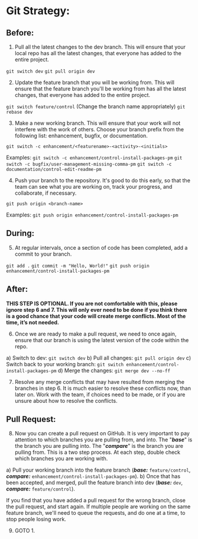 # Git Strategy: 

## Before:

1. Pull all the latest changes to the dev branch. This will ensure that your local repo has all the latest changes, that everyone has added to the entire project.

`git switch dev`
`git pull origin dev`

2. Update the feature branch that you will be working from. This will ensure that the feature branch you'll be working from has all the latest changes, that everyone has added to the entire project.

`git switch feature/control` (Change the branch name appropriately)
`git rebase dev`

3. Make a new working branch. This will ensure that your work will not interfere with the work of others. Choose your branch prefix from the following list: enhancement, bugfix, or documentation.

`git switch -c enhancement/<featurename>-<activity>-<initials>`

Examples:
`git switch -c enhancement/control-install-packages-pm`
`git switch -c bugfix/user-management-missing-comma-pm`
`git switch -c documentation/control-edit-readme-pm`

4. Push your branch to the repository. It's good to do this early, so that the team can see what you are working on, track your progress, and collaborate, if necessary.

`git push origin <branch-name>`

Examples:
`git push origin enhancement/control-install-packages-pm`

## During:

5. At regular intervals, once a section of code has been completed, add a commit to your branch.

`git add .`
`git commit -m "Hello, World!"`
`git push origin enhancement/control-install-packages-pm`

## After:

**THIS STEP IS OPTIONAL. If you are not comfortable with this, please ignore step 6 and 7. This will only ever need to be done if you think there is a good chance that your code will create merge conflicts. Most of the time, it’s not needed.**

6. Once we are ready to make a pull request, we need to once again, ensure that our branch is using the latest version of the code within the repo.

a) Switch to dev: `git switch dev`
b) Pull all changes: `git pull origin dev`
c) Switch back to your working branch: `git switch enhancement/control-install-packages-pm`
d) Merge the changes: `git merge dev --no-ff`

7. Resolve any merge conflicts that may have resulted from merging the branches in step 6. It is much easier to resolve these conflicts now, than later on. Work with the team, if choices need to be made, or if you are unsure about how to resolve the conflicts.

## Pull Request:

8. Now you can create a pull request on GitHub. It is very important to pay attention to which branches you are pulling from, and into. The "***base***" is the branch you are pulling into. The "***compare***" is the branch you are pulling from. This is a two step process. At each step, double check which branches you are working with.

a) Pull your working branch into the feature branch (***base:*** `feature/control`, ***compare:*** `enhancement/control-install-packages-pm`).
b) Once that has been accepted, and merged, pull the feature branch into dev (***base:*** `dev`, ***compare:*** `feature/control`).

If you find that you have added a pull request for the wrong branch, close the pull request, and start again. If multiple people are working on the same feature branch, we'll need to queue the requests, and do one at a time, to stop people losing work.

9.  GOTO 1.